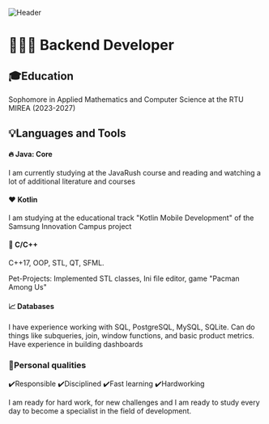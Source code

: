 ![Header](assets/aboutGIF.gif)

# 👨🏻‍💻 Backend Developer

## 🎓Education
Sophomore in Applied Mathematics and Computer Science at the RTU MIREA (2023-2027)

## 💡Languages and Tools

#### 🔥 Java: Core
I am currently studying at the JavaRush course and reading and watching a lot of additional literature and courses
#### ❤️ Kotlin
I am studying at the educational track "Kotlin Mobile Development" of the Samsung Innovation Campus project
#### 🧠 C/C++
C++17, OOP, STL, QT, SFML. 

Pet-Projects: Implemented STL classes, Ini file editor, game "Pacman Among Us" 
#### 📈 Databases
I have experience working with SQL, PostgreSQL, MySQL, SQLite.
Can do things like subqueries, join, window functions, and basic product metrics.
Have experience in building dashboards
### 💪Personal qualities
✔️Responsible ✔️Disciplined ✔️Fast learning ✔️Hardworking

I am ready for hard work, for new challenges and I am ready to study every day to become a specialist in the field of development.

